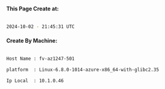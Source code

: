 
   
#### This Page Create at:

```bash

2024-10-02 - 21:45:31 UTC

```

#### Create By Machine:

```bash

Host Name : fv-az1247-501

platform  : Linux-6.8.0-1014-azure-x86_64-with-glibc2.35

Ip Local  : 10.1.0.46

```

